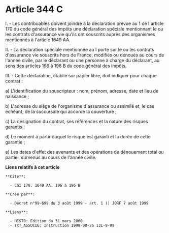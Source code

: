 # Article 344 C

I. - Les contribuables doivent joindre à la déclaration prévue au 1 de l'article 170 du code général des impôts une
déclaration spéciale mentionnant le ou les contrats d'assurance vie qu'ils ont souscrits auprès des organismes mentionnés à
l'article 1649 AA.

II. - La déclaration spéciale mentionnée au I porte sur le ou les contrats d'assurance vie souscrits hors de France, modifiés
ou dénoués au cours de l'année civile, par le déclarant ou une personne à charge du déclarant, au sens des articles 196 à 196
B du code général des impôts.

III. - Cette déclaration, établie sur papier libre, doit indiquer pour chaque contrat :

a) L'identification du souscripteur : nom, prénom, adresse, date et lieu de naissance ;

b) L'adresse du siège de l'organisme d'assurance ou assimilé et, le cas échéant, de la succursale qui accorde la couverture ;

c) La désignation du contrat, ses références et la nature des risques garantis ;

d) Le moment à partir duquel le risque est garanti et la durée de cette garantie ;

e) Les dates d'effet des avenants et des opérations de dénouement total ou partiel, survenus au cours de l'année civile.

**Liens relatifs à cet article**

	**Cite**:

	  - CGI 170, 1649 AA, 196 à 196 B

	**Créé par**:

	  - Décret n°99-699 du 3 août 1999 - art. 1 () JORF 7 août 1999

	**Liens**:

	  - HISTO: Edition du 31 mars 2000
	  - TXT_ASSOCIE: Instruction 1999-08-26 13L-9-99
